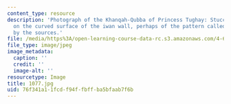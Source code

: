 ```yaml
---
content_type: resource
description: 'Photograph of the Khanqah-Qubba of Princess Tughay: Stucco medallion
  on the curved surface of the iwan wall, perhaps of the pattern called Bukhariyya
  by the sources.'
file: /media/https%3A/open-learning-course-data-rc.s3.amazonaws.com/4-615-the-architecture-of-cairo-spring-2002/76f341a11fcdf94ffbffba5bfaab7f6b_1077.jpg
file_type: image/jpeg
image_metadata:
  caption: ''
  credit: ''
  image-alt: ''
resourcetype: Image
title: 1077.jpg
uid: 76f341a1-1fcd-f94f-fbff-ba5bfaab7f6b
---
```

